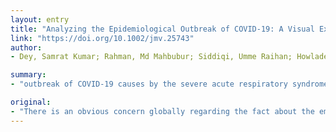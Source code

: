 ```yaml
---
layout: entry
title: "Analyzing the Epidemiological Outbreak of COVID-19: A Visual Exploratory Data Analysis (EDA) Approach"
link: "https://doi.org/10.1002/jmv.25743"
author:
- Dey, Samrat Kumar; Rahman, Md Mahbubur; Siddiqi, Umme Raihan; Howlader, Arpita

summary:
- "outbreak of COVID-19 causes by the severe acute respiratory syndrome coronavirus 2 (SARS-CoV-2) progresses within China and beyond. Rapidly available epidemiological data are needed to guide strategies for situational awareness and intervention. The recent outbreak of pneumonia in Wuhan, China caused by the emerging virus emphasizes the importance of analyzing the epidemiologic data of this novel virus."

original:
- "There is an obvious concern globally regarding the fact about the emerging coronavirus 2019-nCoV as a worldwide public health threat. As the outbreak of COVID-19 causes by the severe acute respiratory syndrome coronavirus 2 (SARS-CoV-2) progresses within China and beyond, rapidly available epidemiological data are needed to guide strategies for situational awareness and intervention. The recent outbreak of pneumonia in Wuhan, China caused by the SARS-CoV-2 emphasizes the importance of analyzing the epidemiological data of this novel virus and predicting their risks of infecting people all around the globe. In this article, we present an effort to compile and analyze epidemiological outbreak information on COVID-19 based on the several open datasets on Novel Corona Virus 2019 provided by the Johns Hopkins University, World Health Organization (WHO), Chinese Center for Disease Control and Prevention (CDC), National Health Commission (NHC), and DXY. An Exploratory Data Analysis (EDA) with visualizations has been made in order to understand the number of different cases reported (confirmed, death, recovered) in different provinces of China and outside of China. Overall, at the outset of an outbreak like this, it is highly important to readily provide information in order to begin the evaluation necessary to understand the risks and begin containment activities. This article is protected by copyright. All rights reserved."
---
```


